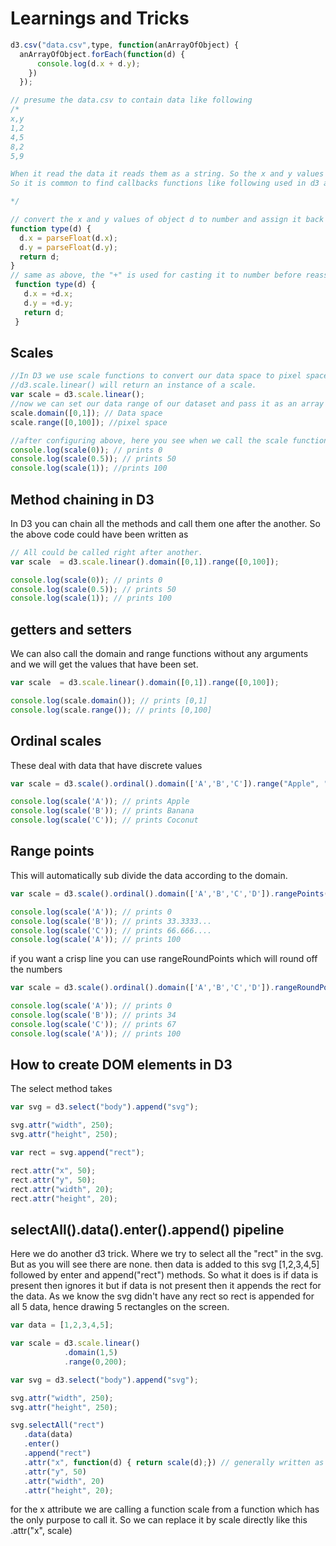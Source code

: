 # Learnings and Tricks

```js
d3.csv("data.csv",type, function(anArrayOfObject) {
  anArrayOfObject.forEach(function(d) {
      console.log(d.x + d.y);
    })
  });

// presume the data.csv to contain data like following
/*
x,y
1,2
4,5
8,2
5,9

When it read the data it reads them as a string. So the x and y values will be string and need to be cast into numbers
So it is common to find callbacks functions like following used in d3 a lot.

*/

// convert the x and y values of object d to number and assign it back to the object.
function type(d) {
  d.x = parseFloat(d.x);
  d.y = parseFloat(d.y);
  return d;
}
// same as above, the "+" is used for casting it to number before reassigning.
 function type(d) {
   d.x = +d.x;
   d.y = +d.y;
   return d;
 }
```

## Scales

```js
//In D3 we use scale functions to convert our data space to pixel spaces.
//d3.scale.linear() will return an instance of a scale.
var scale = d3.scale.linear();
//now we can set our data range of our dataset and pass it as an array [min, max]
scale.domain([0,1]); // Data space
scale.range([0,100]); //pixel space

//after configuring above, here you see when we call the scale function and pass the domain value, it returns the data value in the pixel range.
console.log(scale(0)); // prints 0
console.log(scale(0.5)); // prints 50
console.log(scale(1)); //prints 100
```
## Method chaining in D3

In D3 you can chain all the methods and call them one after the another. So the above code could have been written as

```js
// All could be called right after another.
var scale  = d3.scale.linear().domain([0,1]).range([0,100]);

console.log(scale(0)); // prints 0
console.log(scale(0.5)); // prints 50
console.log(scale(1)); // prints 100

```
## getters and setters
We can also call the domain and range functions without any arguments and we will get the values that have been set.

```js
var scale  = d3.scale.linear().domain([0,1]).range([0,100]);

console.log(scale.domain()); // prints [0,1]
console.log(scale.range()); // prints [0,100]
```

## Ordinal scales
These deal with data that have discrete values

```js
var scale = d3.scale().ordinal().domain(['A','B','C']).range("Apple", "Banana", "Coconut");

console.log(scale('A')); // prints Apple
console.log(scale('B')); // prints Banana
console.log(scale('C')); // prints Coconut

```

## Range points
This will automatically sub divide the data according to the domain.

```js
var scale = d3.scale().ordinal().domain(['A','B','C','D']).rangePoints([0,100]);

console.log(scale('A')); // prints 0
console.log(scale('B')); // prints 33.3333...
console.log(scale('C')); // prints 66.666....
console.log(scale('A')); // prints 100
```

if you want a crisp line you can use rangeRoundPoints which will round off the numbers

```js
var scale = d3.scale().ordinal().domain(['A','B','C','D']).rangeRoundPoints([0,100]);

console.log(scale('A')); // prints 0
console.log(scale('B')); // prints 34
console.log(scale('C')); // prints 67
console.log(scale('A')); // prints 100
```
## How to create DOM elements in D3

The select method takes

```js
var svg = d3.select("body").append("svg");

svg.attr("width", 250);
svg.attr("height", 250);

var rect = svg.append("rect");

rect.attr("x", 50);
rect.attr("y", 50);
rect.attr("width", 20);
rect.attr("height", 20);

```

## selectAll().data().enter().append() pipeline

Here we do another d3 trick. Where we try to select all the "rect" in the svg. But as you will see there are none. then data is added to this svg [1,2,3,4,5] followed  by enter and append("rect") methods. So what it does is if data is present then ignores it but if data is not present then it appends the rect for the data. As we know the svg didn't have any rect so rect is appended for all 5 data, hence drawing 5 rectangles on the screen.

```js
var data = [1,2,3,4,5];

var scale = d3.scale.linear()
            .domain(1,5)
            .range(0,200);

var svg = d3.select("body").append("svg");

svg.attr("width", 250);
svg.attr("height", 250);

svg.selectAll("rect")
   .data(data)
   .enter()
   .append("rect")
   .attr("x", function(d) { return scale(d);}) // generally written as .attr("x", scale)
   .attr("y", 50)
   .attr("width", 20)
   .attr("height", 20);
```


for the x attribute we are calling a function scale from a function which has the only purpose to call it. So we can replace it by scale directly like this .attr("x", scale)
